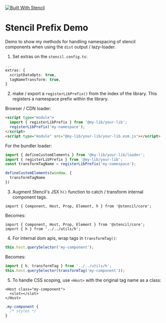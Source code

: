 [![Built With Stencil](https://img.shields.io/badge/-Built%20With%20Stencil-16161d.svg?logo=data%3Aimage%2Fsvg%2Bxml%3Bbase64%2CPD94bWwgdmVyc2lvbj0iMS4wIiBlbmNvZGluZz0idXRmLTgiPz4KPCEtLSBHZW5lcmF0b3I6IEFkb2JlIElsbHVzdHJhdG9yIDE5LjIuMSwgU1ZHIEV4cG9ydCBQbHVnLUluIC4gU1ZHIFZlcnNpb246IDYuMDAgQnVpbGQgMCkgIC0tPgo8c3ZnIHZlcnNpb249IjEuMSIgaWQ9IkxheWVyXzEiIHhtbG5zPSJodHRwOi8vd3d3LnczLm9yZy8yMDAwL3N2ZyIgeG1sbnM6eGxpbms9Imh0dHA6Ly93d3cudzMub3JnLzE5OTkveGxpbmsiIHg9IjBweCIgeT0iMHB4IgoJIHZpZXdCb3g9IjAgMCA1MTIgNTEyIiBzdHlsZT0iZW5hYmxlLWJhY2tncm91bmQ6bmV3IDAgMCA1MTIgNTEyOyIgeG1sOnNwYWNlPSJwcmVzZXJ2ZSI%2BCjxzdHlsZSB0eXBlPSJ0ZXh0L2NzcyI%2BCgkuc3Qwe2ZpbGw6I0ZGRkZGRjt9Cjwvc3R5bGU%2BCjxwYXRoIGNsYXNzPSJzdDAiIGQ9Ik00MjQuNywzNzMuOWMwLDM3LjYtNTUuMSw2OC42LTkyLjcsNjguNkgxODAuNGMtMzcuOSwwLTkyLjctMzAuNy05Mi43LTY4LjZ2LTMuNmgzMzYuOVYzNzMuOXoiLz4KPHBhdGggY2xhc3M9InN0MCIgZD0iTTQyNC43LDI5Mi4xSDE4MC40Yy0zNy42LDAtOTIuNy0zMS05Mi43LTY4LjZ2LTMuNkgzMzJjMzcuNiwwLDkyLjcsMzEsOTIuNyw2OC42VjI5Mi4xeiIvPgo8cGF0aCBjbGFzcz0ic3QwIiBkPSJNNDI0LjcsMTQxLjdIODcuN3YtMy42YzAtMzcuNiw1NC44LTY4LjYsOTIuNy02OC42SDMzMmMzNy45LDAsOTIuNywzMC43LDkyLjcsNjguNlYxNDEuN3oiLz4KPC9zdmc%2BCg%3D%3D&colorA=16161d&style=flat-square)](https://stenciljs.com)

# Stencil Prefix Demo

Demo to show my methods for handling namespacing of stencil components when using the `dist` output / lazy-loader.

1) Set extras on the `stencil.config.ts`:

```ts
...
extras: {
  scriptDataOpts: true,
  tagNameTransform: true,
}
```

2) make / export a `registerLibPrefix()` from the index of the library. 
This registers a namespace prefix within the library. 

Browser / CDN loader:

```html
<script type="module">
  import { registerLibPrefix } from '@my-lib/your-lib';
  registerLibPrefix('my-namespace');
</script>
<script type="module" src="@my-lib/your-lib/your-lib.esm.js"></script>
```

For the bundler loader:

```js
import { defineCustomElements } from '@my-lib/your-lib/loader';
import { registerLibPrefix } from '@my-lib/your-lib';
const transformTagName = registerLibPrefix('my-namespace');

defineCustomElements(window, {
  transformTagName
})
```

3) Augment Stencil's JSX `h()` function to catch / transform internal component tags. 

```tsx
import { Component, Host, Prop, Element, h } from '@stencil/core';
```

Becomes:

```tsx
import { Component, Host, Prop, Element } from '@stencil/core';
import { h } from '../../utils/h';
```

4) For internal dom apis, wrap tags in `transformTag()`:

```js
this.host.querySelector('my-component');
```

Becomes:

```js
import { h, transformTag } from '../../utils/h';
this.host.querySelector(transformTag('my-component'));
``` 

5) To handle CSS scoping, use `<Host>` with the original tag name as a class:

```tsx
<Host class="my-component">
  <slot></slot>
</Host>
```

```css
.my-component {
  /* styles */
}
```